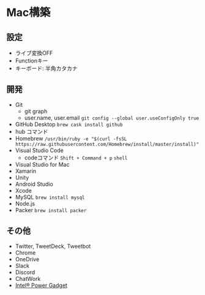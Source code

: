 # Mac構築

## 設定
* ライブ変換OFF
* Functionキー
* キーボード: 半角カタカナ

## 開発
* Git
  * git graph
  * user.name, user.email `git config --global user.useConfigOnly true`
* GitHub Desktop `brew cask install github`
* hub コマンド
* Homebrew `/usr/bin/ruby -e "$(curl -fsSL https://raw.githubusercontent.com/Homebrew/install/master/install)"`
* Visual Studio Code
  * codeコマンド `Shift + Command + p` `shell`
* Visual Studio for Mac
* Xamarin
* Unity
* Android Studio
* Xcode
* MySQL `brew install mysql`
* Node.js
* Packer `brew install packer`

## その他
* Twitter, TweetDeck, Tweetbot
* Chrome
* OneDrive
* Slack
* Discord
* ChatWork
* [Intel® Power Gadget](https://software.intel.com/en-us/articles/intel-power-gadget)

